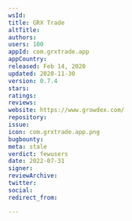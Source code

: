 ```yaml
---
wsId: 
title: GRX Trade
altTitle: 
authors: 
users: 100
appId: com.grxtrade.app
appCountry: 
released: Feb 14, 2020
updated: 2020-11-30
version: 0.7.4
stars: 
ratings: 
reviews: 
website: https://www.growdex.com/
repository: 
issue: 
icon: com.grxtrade.app.png
bugbounty: 
meta: stale
verdict: fewusers
date: 2022-07-31
signer: 
reviewArchive: 
twitter: 
social: 
redirect_from: 

---
```


